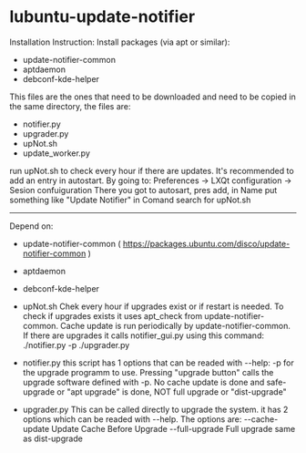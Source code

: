 # lubuntu-update-notifier
Installation Instruction:
Install packages (via apt or similar):
- update-notifier-common
- aptdaemon
- debconf-kde-helper

This files are the ones that need to be downloaded and need to be copied in the same directory, the files are:
- notifier.py
- upgrader.py
- upNot.sh
- update_worker.py

run upNot.sh to check every hour if there are updates. It's recommended to add an entry in autostart. By going to:
Preferences -> LXQt configuration -> Sesion confuiguration
There you got to autosart, pres add, in Name put something like "Update Notifier" in Comand search for upNot.sh

---------------------------------------------------------------------------------------------------------------------

Depend on:
- update-notifier-common ( https://packages.ubuntu.com/disco/update-notifier-common )
- aptdaemon
- debconf-kde-helper

- upNot.sh
Chek every hour if upgrades exist or if restart is needed.
To check if upgrades exists it uses apt_check from update-notifier-common.
Cache update is run periodically by update-notifier-common.
If there are upgrades it calls notifier_gui.py using this command:
./notifier.py -p ./upgrader.py


- notifier.py
this script has 1 options that can be readed with --help:
	-p for the upgrade programm to use.
Pressing "upgrade button" calls the upgrade software defined with -p.
No cache update is done and safe-upgrade or "apt upgrade" is done, NOT full upgrade or "dist-upgrade"

- upgrader.py
This can be called directly to upgrade the system.
it has 2 options which can be readed with --help.
The options are:
  --cache-update  Update Cache Before Upgrade
  --full-upgrade  Full upgrade same as dist-upgrade

